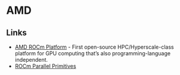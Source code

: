 # AMD

## Links

- [AMD ROCm Platform](https://rocm-documentation.readthedocs.io/en/latest/) - First open-source HPC/Hyperscale-class platform for GPU computing that’s also programming-language independent.
- [ROCm Parallel Primitives](https://github.com/ROCmSoftwarePlatform/rocPRIM)
